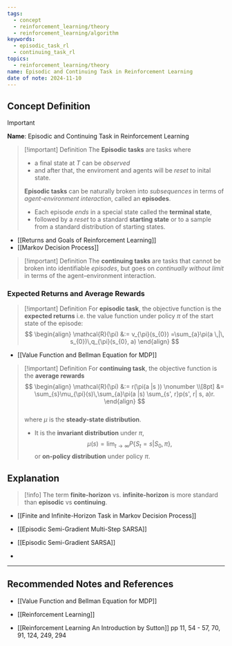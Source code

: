 ```yaml
---
tags:
  - concept
  - reinforcement_learning/theory
  - reinforcement_learning/algorithm
keywords:
  - episodic_task_rl
  - continuing_task_rl
topics:
  - reinforcement_learning/theory
name: Episodic and Continuing Task in Reinforcement Learning
date of note: 2024-11-10
---
```


## Concept Definition

>[!important]
>**Name**: Episodic and Continuing Task in Reinforcement Learning


>[!important] Definition
>The **Episodic tasks** are tasks where
>- a final state at $T$ can be *observed* 
>- and after that, the enviroment and agents will be *reset* to inital state.
>
>**Episodic tasks** can be naturally broken into *subsequences* in terms of *agent-environment interaction*,  called an **episodes**.
>- Each episode *ends* in a special state called the **terminal state**, 
>- followed by a *reset* to a standard **starting state** or to a sample from a standard distribution of starting states. 

- [[Returns and Goals of Reinforcement Learning]]
- [[Markov Decision Process]]

>[!important] Definition
>The **continuing tasks** are tasks that cannot be broken into identifiable *episodes*, but goes on *continually without limit* in terms of  the agent–environment interaction. 
>

### Expected Returns and Average Rewards

>[!important] Definition
> For **episodic task**, the objective function is the **expected returns** i.e. the value function under policy $\pi$ of the start state of the episode:
>$$ 
> \begin{align}
> \mathcal{R}(\pi) &:= v_{\pi}(s_{0}) =\sum_{a}\pi(a \,|\, s_{0})\,q_{\pi}(s_{0}, a)  
> \end{align}
>$$ 

- [[Value Function and Bellman Equation for MDP]]

>[!important] Definition
> For **continuing task**, the objective function is the **average rewards**
>$$ 
> \begin{align}
> \mathcal{R}(\pi) &:= r(\pi(a |s ))  \nonumber \\[8pt]
> &= \sum_{s}\mu_{\pi}(s)\,\sum_{a}\pi(a |s) \sum_{s', r}p(s', r| s, a)r. 
> \end{align}
>$$  
>where $\mu$ is the **steady-state distribution**. 
>- It is the **invariant distribution** under $\pi$, $$\mu(s) = \lim_{t\rightarrow \infty}P\{S_{t} = s| S_{0}, \pi\},$$ or **on-policy distribution** under policy $\pi$.


## Explanation

>[!info]
>The term **finite-horizon** vs. **infinite-horizon** is more standard than **episodic** vs **continuing**.

- [[Finite and Infinite-Horizon Task in Markov Decision Process]]




- [[Episodic Semi-Gradient Multi-Step SARSA]]
- [[Episodic Semi-Gradient SARSA]]
- 


-----------
##  Recommended Notes and References



- [[Value Function and Bellman Equation for MDP]]

- [[Reinforcement Learning]]


- [[Reinforcement Learning An Introduction by Sutton]] pp 11, 54 - 57, 70, 91, 124, 249, 294